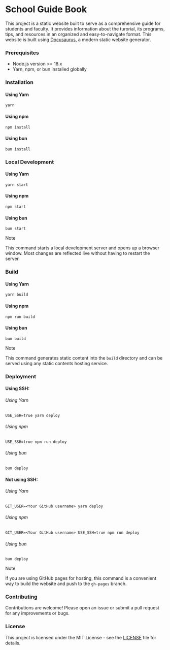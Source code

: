 # School Guide Book

This project is a static website built to serve as a comprehensive guide for students and faculty. It provides information about the turorial, its programs, tips, and resources in an organized and easy-to-navigate format.
This website is built using [Docusaurus](https://docusaurus.io/), a modern static website generator.

### Prerequisites

- Node.js version >= 18.x
- Yarn, npm, or bun installed globally

### Installation

#### Using Yarn

```
yarn
```

#### Using npm

```
npm install
```

#### Using bun

```
bun install
```

### Local Development

#### Using Yarn

```
yarn start
```

#### Using npm

```
npm start
```

#### Using bun

```
bun start
```

> [!NOTE]
> This command starts a local development server and opens up a browser window. Most changes are reflected live without having to restart the server.

### Build

#### Using Yarn

```
yarn build
```

#### Using npm

```
npm run build
```

#### Using bun

```
bun build
```

> [!NOTE]
> This command generates static content into the `build` directory and can be served using any static contents hosting service.

### Deployment

#### Using SSH:

###### Using Yarn

```
USE_SSH=true yarn deploy
```

###### Using npm

```
USE_SSH=true npm run deploy
```

###### Using bun

```
bun deploy
```

#### Not using SSH:

###### Using Yarn

```
GIT_USER=<Your GitHub username> yarn deploy
```

###### Using npm

```
GIT_USER=<Your GitHub username> USE_SSH=true npm run deploy
```

###### Using bun

```
bun deploy
```

> [!NOTE]
> If you are using GitHub pages for hosting, this command is a convenient way to build the website and push to the `gh-pages` branch.

### Contributing

Contributions are welcome! Please open an issue or submit a pull request for any improvements or bugs.

### License

This project is licensed under the MIT License - see the [LICENSE](LICENSE) file for details.
